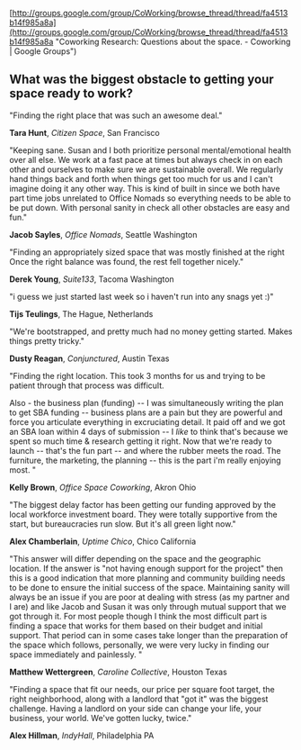 [http://groups.google.com/group/CoWorking/browse_thread/thread/fa4513b14f985a8a](http://groups.google.com/group/CoWorking/browse_thread/thread/fa4513b14f985a8a "Coworking Research: Questions about the space. - Coworking | Google Groups")

## What was the biggest obstacle to getting your space ready to work?

"Finding the right place that was such an awesome deal."

**Tara Hunt**, *Citizen Space*, San Francisco

"Keeping sane. Susan and I both prioritize personal mental/emotional health over all else. We work at a fast pace at times but always check in on each other and ourselves to make sure we are sustainable overall. We regularly hand things back and forth when things get too much for us and I can't imagine doing it any other way. This is kind of built in since we both have part time jobs unrelated to Office Nomads so everything needs to be able to be put down.
With personal sanity in check all other obstacles are easy and fun."

**Jacob Sayles**, *Office Nomads*, Seattle Washington

"Finding an appropriately sized space that was mostly finished at the right Once the right balance was found, the rest fell together nicely."

**Derek Young**, *Suite133*, Tacoma Washington

"i guess we just started last week so i haven't run into any snags yet :)"

**Tijs Teulings**, The Hague, Netherlands

"We're bootstrapped, and pretty much had no money getting started. Makes things pretty tricky."

**Dusty Reagan**, *Conjunctured*, Austin Texas 

"Finding the right location. This took 3 months for us and trying to be patient through that process was difficult.

Also - the business plan (funding) -- I was simultaneously writing the plan to get SBA funding -- business plans are a pain but they are powerful and force you articulate everything in excruciating detail. It paid off and we got an SBA loan within 4 days of submission -- I *like* to think that's because we spent so much time & research getting it right.
Now that we're ready to launch -- that's the fun part -- and where the rubber meets the road. The furniture, the marketing, the planning -- this is the part i'm really enjoying most. "

**Kelly Brown**, *Office Space Coworking*, Akron Ohio

"The biggest delay factor has been getting our funding approved by the local workforce investment board. They were totally supportive from the start, but bureaucracies run slow. But it's all green light now."

**Alex Chamberlain**, *Uptime Chico*, Chico California

"This answer will differ depending on the space and the geographic location. If the answer is "not having enough support for the project" then this is a good indication that more planning and community building needs to be done to ensure the initial success of the space. Maintaining sanity will always be an issue if you are poor at dealing with stress (as my partner and I are) and like Jacob and Susan it was only through mutual support that we got through it. For most people though I think the most difficult part is finding a space that works
for them based on their budget and initial support. That period can in some cases take longer than the preparation of the space which follows, personally, we were very lucky in finding our space immediately and painlessly. "

**Matthew Wettergreen**, *Caroline Collective*, Houston Texas

"Finding a space that fit our needs, our price per square foot target, the right neighborhood, along with a landlord that "got it" was the biggest challenge. Having a landlord on your side can change your life, your business, your world. We've gotten lucky, twice."

**Alex Hillman**, *IndyHall*, Philadelphia PA 